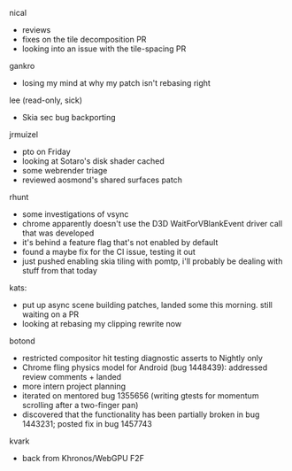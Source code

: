 nical
* reviews
* fixes on the tile decomposition PR
* looking into an issue with the tile-spacing PR

gankro
* losing my mind at why my patch isn't rebasing right

lee (read-only, sick)
* Skia sec bug backporting

jrmuizel
* pto on Friday
* looking at Sotaro's disk shader cached
* some webrender triage
* reviewed aosmond's shared surfaces patch

rhunt
* some investigations of vsync
* chrome apparently doesn't use the D3D WaitForVBlankEvent driver call that was developed
* it's behind a feature flag that's not enabled by default
* found a maybe fix for the CI issue, testing it out
* just pushed enabling skia tiling with pomtp, i'll probably be dealing with stuff from that today

kats:
* put up async scene building patches, landed some this morning. still waiting on a PR
* looking at rebasing my clipping rewrite now

botond
* restricted compositor hit testing diagnostic asserts to Nightly only 
* Chrome fling physics model for Android (bug 1448439): addressed review comments + landed 
* more intern project planning
* iterated on mentored bug 1355656 (writing gtests for momentum scrolling after a two-finger pan)
* discovered that the functionality has been partially broken in bug 1443231; posted fix in bug 1457743

kvark
* back from Khronos/WebGPU F2F
